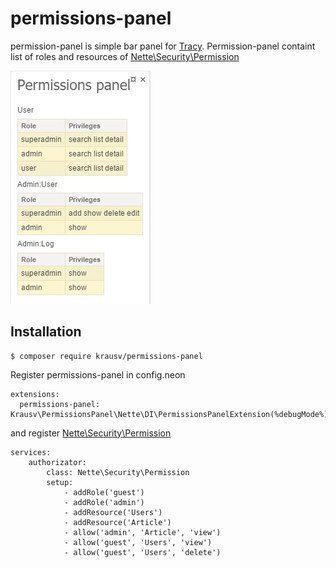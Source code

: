 # permissions-panel

permission-panel is simple bar panel for [Tracy](https://tracy.nette.org/). Permission-panel containt list of roles and resources of [Nette\Security\Permission](https://api.nette.org/2.3.8/Nette.Security.Permission.html)

![Tracy panel screenshot](https://github.com/krausv/permissions-panel/blob/master/permissions.jpg)

## Installation

~~~
$ composer require krausv/permissions-panel
~~~

Register permissions-panel in config.neon

~~~
extensions:
  permissions-panel: Krausv\PermissionsPanel\Nette\DI\PermissionsPanelExtension(%debugMode%)
~~~

and register [Nette\Security\Permission](https://api.nette.org/2.3.8/Nette.Security.Permission.html)

~~~
services:
	authorizator:
	    class: Nette\Security\Permission
	    setup:
	        - addRole('guest')
	        - addRole('admin')
	        - addResource('Users')
	        - addResource('Article')
	        - allow('admin', 'Article', 'view')
	        - allow('guest', 'Users', 'view')
	        - allow('guest', 'Users', 'delete')
